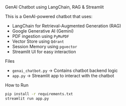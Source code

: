 GenAI Chatbot using LangChain, RAG & Streamlit

This is a GenAI-powered chatbot that uses:
- LangChain for Retrieval-Augmented Generation (RAG)
- Google Generative AI (Gemini)
- PDF ingestion using `PyMuPDF`
- Vector Store using `Qdrant`
- Session Memory using `pgvector`
- Streamlit UI for easy interaction

 Files

- `genai_chatbot.py` → Contains chatbot backend logic
- `app.py` → Streamlit app to interact with the chatbot

 How to Run

```bash
pip install -r requirements.txt
streamlit run app.py
